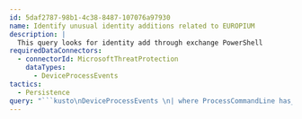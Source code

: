 ```yaml
---
id: 5daf2787-98b1-4c38-8487-107076a97930
name: Identify unusual identity additions related to EUROPIUM
description: |
  This query looks for identity add through exchange PowerShell
requiredDataConnectors:
  - connectorId: MicrosoftThreatProtection
    dataTypes:
      - DeviceProcessEvents
tactics:
  - Persistence
query: "```kusto\nDeviceProcessEvents \n| where ProcessCommandLine has_any (\"New-Mailbox\",\"Update-RoleGroupMember\") and ProcessCommandLine has \"HealthMailbox55x2yq\"\n```"
---
```


